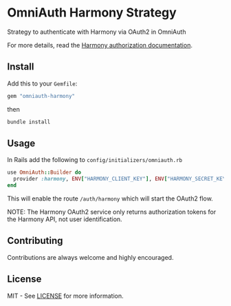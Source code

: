 # OmniAuth Harmony Strategy

Strategy to authenticate with Harmony via OAuth2 in OmniAuth

For more details, read the [Harmony authorization documentation][auth-docs].

## Install

Add this to your `Gemfile`:

``` ruby
gem "omniauth-harmony"
```

then

``` sh
bundle install
```


## Usage

In Rails add the following to `config/initializers/omniauth.rb`

``` ruby
use OmniAuth::Builder do
  provider :harmony, ENV["HARMONY_CLIENT_KEY"], ENV["HARMONY_SECRET_KEY"]
end
```

This will enable the route `/auth/harmony` which will start the OAuth2 flow.

NOTE: The Harmony OAuth2 service only returns authorization tokens for the Harmony API, not user identification.

## Contributing

Contributions are always welcome and highly encouraged.

## License

MIT - See [LICENSE](LICENSE) for more information.

[auth-docs]: http://developer.logitech.com/
